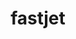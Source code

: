 ---
title: "fastjet"
layout: cache
categories: [package, v2025.07.0]
meta: {"compilers": ["gcc@11.4.0"], "num_specs": 2, "num_specs_by_stack": {"hep": 2, "root": 2}, "oss": ["ubuntu22.04"], "platforms": ["linux"], "stacks": ["hep", "root"], "targets": ["x86_64_v3"], "versions": ["3.5.0"]}
spec_details: [{"compiler": "gcc@11.4.0", "hash": "k5n2tlevmpjel4eawhadzlncusxlbzoo", "os": "ubuntu22.04", "platform": "linux", "size": "-", "stacks": ["hep", "root"], "target": "x86_64_v3", "variants": ["~atlas", "~auto-ptr", "build_system=autotools", "cxxstd=11", "plugins:=cxx", "+shared", "thread-safety=limited"], "versions": ["3.5.0"]}, {"compiler": "gcc@11.4.0", "hash": "p7oqgoaz7oobxwkwlijixpwmy4mb4idm", "os": "ubuntu22.04", "platform": "linux", "size": "-", "stacks": ["hep", "root"], "target": "x86_64_v3", "variants": ["~atlas", "~auto-ptr", "build_system=autotools", "cxxstd=11", "plugins:=all", "+shared", "thread-safety=limited"], "versions": ["3.5.0"]}]
---